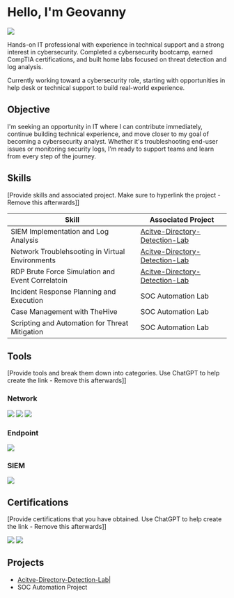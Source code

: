# Hello, I'm Geovanny
<a href="https://linkedin.com/in/geovanny-lopez-95077386"><img src="https://img.shields.io/badge/-LinkedIn-0072b1?&style=for-the-badge&logo=linkedin&logoColor=white" /></a>

Hands-on IT professional with experience in technical support and a strong interest in cybersecurity. Completed a cybersecurity bootcamp, earned CompTIA certifications, and built home labs focused on threat detection and log analysis.

Currently working toward a cybersecurity role, starting with opportunities in help desk or technical support to build real-world experience.

## Objective

I'm seeking an opportunity in IT where I can contribute immediately, continue building technical experience, and move closer to my goal of becoming a cybersecurity analyst. Whether it's troubleshooting end-user issues or monitoring security logs, I’m ready to support teams and learn from every step of the journey.

## Skills
[Provide skills and associated project. Make sure to hyperlink the project - Remove this afterwards]]

| Skill                                         | Associated Project         |
|-----------------------------------------------|----------------------------|
| SIEM Implementation and Log Analysis          | <a href="https://github.com/GeoLpz/Active-Directory-Detection-Lab/tree/main">Acitve-Directory-Detection-Lab</a>|
| Network Troublehsooting in Virtual Environments | <a href="https://github.com/GeoLpz/Active-Directory-Detection-Lab/tree/main">Acitve-Directory-Detection-Lab</a>|
| RDP Brute Force Simulation and Event Correlatoin  | <a href="https://github.com/GeoLpz/Active-Directory-Detection-Lab/tree/main">Acitve-Directory-Detection-Lab</a>||
| Incident Response Planning and Execution      | SOC Automation Lab|
| Case Management with TheHive                  | SOC Automation Lab|
| Scripting and Automation for Threat Mitigation | SOC Automation Lab|

## Tools
[Provide tools and break them down into categories. Use ChatGPT to help create the link - Remove this afterwards]]

### Network
<div>
    <img src="https://img.shields.io/badge/-Wireshark-1679A7?&style=for-the-badge&logo=Wireshark&logoColor=white" />
    <img src="https://img.shields.io/badge/-Suricata-EF3B2D?&style=for-the-badge&logo=Suricata&logoColor=white" />
    <img src="https://img.shields.io/badge/-Zeek-777BB4?&style=for-the-badge&logo=Zeek&logoColor=white" />
</div>

### Endpoint
<div>
    <img src="https://img.shields.io/badge/-Microsoft_Defender_for_Endpoint-00A4EF?&style=for-the-badge&logo=Microsoft&logoColor=white" />
</div>

### SIEM
<div>
    <img src="https://img.shields.io/badge/-Splunk-000000?&style=for-the-badge&logo=Splunk&logoColor=white" />
</div>

## Certifications
[Provide certifications that you have obtained. Use ChatGPT to help create the link - Remove this afterwards]]
<div>
<img src="https://img.shields.io/badge/-Security%2B-FF0000?&style=for-the-badge&logo=CompTIA&logoColor=white" />
<img src="https://img.shields.io/badge/-Network%2B-007ACC?&style=for-the-badge&logo=CompTIA&logoColor=white" />

</div>

## Projects
- <a href="https://github.com/GeoLpz/Active-Directory-Detection-Lab/tree/main">Acitve-Directory-Detection-Lab</a>|
- SOC Automation Project
